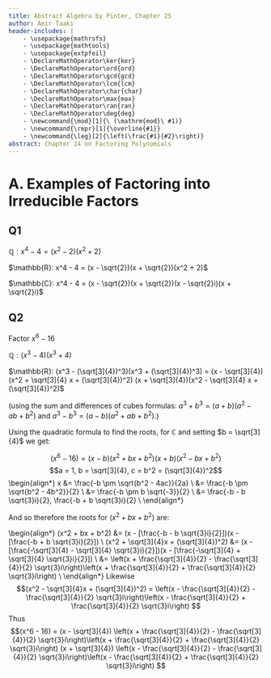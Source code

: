 ```yaml
---
title: Abstract Algebra by Pinter, Chapter 25
author: Amir Taaki
header-includes: |
    - \usepackage{mathrsfs}
    - \usepackage{mathtools}
    - \usepackage{extpfeil}
    - \DeclareMathOperator\ker{ker}
    - \DeclareMathOperator\ord{ord}
    - \DeclareMathOperator\gcd{gcd}
    - \DeclareMathOperator\lcm{lcm}
    - \DeclareMathOperator\char{char}
    - \DeclareMathOperator\max{max}
    - \DeclareMathOperator\ran{ran}
    - \DeclareMathOperator\deg{deg}
    - \newcommand{\mod}[1]{\ (\mathrm{mod}\ #1)}
    - \newcommand{\repr}[1]{\overline{#1}}
    - \newcommand{\leg}[2]{\left(\frac{#1}{#2}\right)}
abstract: Chapter 24 on Factoring Polynomials
---
```


# A. Examples of Factoring into Irreducible Factors

## Q1

$\mathbb{Q}: x^4 - 4 = (x^2 - 2)(x^2 + 2)$

$\mathbb{R}: x^4 - 4 = (x - \sqrt{2})(x + \sqrt{2})(x^2 + 2)$

$\mathbb{C}: x^4 - 4 = (x - \sqrt{2})(x + \sqrt{2})(x - \sqrt{2}i)(x + \sqrt{2}i)$

## Q2

Factor $x^6 - 16$

$\mathbb{Q}: (x^3 - 4)(x^3 + 4)$

$\mathbb{R}: (x^3 - (\sqrt[3]{4})^3)(x^3 + (\sqrt[3]{4})^3) = (x - \sqrt[3]{4})(x^2 + \sqrt[3]{4} x + (\sqrt[3]{4})^2) (x + \sqrt[3]{4})(x^2 - \sqrt[3]{4} x + (\sqrt[3]{4})^2)$

(using the sum and differences of cubes formulas: $a^3 + b^3 = (a + b)(a^2 - ab + b^2)$ and $a^3 - b^3 = (a - b)(a^2 + ab + b^2)$.)

Using the quadratic formula to find the roots, for $\mathbb{C}$ and setting $b = \sqrt[3]{4}$ we get:

$$(x^6 - 16) = (x - b)(x^2 + b x + b^2) (x + b)(x^2 - b x + b^2)$$
$$a = 1, b = \sqrt[3]{4}, c = b^2 = (\sqrt[3]{4})^2$$
\begin{align*}
x &= \frac{-b \pm \sqrt{b^2 - 4ac}}{2a} \\
  &= \frac{-b \pm \sqrt{b^2 - 4b^2}}{2} \\
  &= \frac{-b \pm b \sqrt{-3}}{2} \\
  &= \frac{-b - b \sqrt{3}i}{2}, \frac{-b + b \sqrt{3}i}{2} \\
\end{align*}

And so therefore the roots for $(x^2 + bx + b^2)$ are:

\begin{align*}
(x^2 + bx + b^2) &= (x - [\frac{-b - b \sqrt{3}i}{2}])(x - [\frac{-b + b \sqrt{3}i}{2}]) \\
(x^2 + \sqrt[3]{4}x + (\sqrt[3]{4})^2) &=  (x - [\frac{-\sqrt[3]{4} - \sqrt[3]{4} \sqrt{3}i}{2}])(x - [\frac{-\sqrt[3]{4} + \sqrt[3]{4} \sqrt{3}i}{2}]) \\
 &=  \left(x + \frac{\sqrt[3]{4}}{2} - \frac{\sqrt[3]{4}}{2} \sqrt{3}i\right)\left(x + \frac{\sqrt[3]{4}}{2} + \frac{\sqrt[3]{4}}{2} \sqrt{3}i\right) \\
\end{align*}
Likewise
$$(x^2 - \sqrt[3]{4}x + (\sqrt[3]{4})^2) =
   \left(x - \frac{\sqrt[3]{4}}{2} - \frac{\sqrt[3]{4}}{2} \sqrt{3}i\right)\left(x - \frac{\sqrt[3]{4}}{2} + \frac{\sqrt[3]{4}}{2} \sqrt{3}i\right)
$$
Thus
$$(x^6 - 16) =
   (x - \sqrt[3]{4})
   \left(x + \frac{\sqrt[3]{4}}{2} - \frac{\sqrt[3]{4}}{2} \sqrt{3}i\right)\left(x + \frac{\sqrt[3]{4}}{2} + \frac{\sqrt[3]{4}}{2} \sqrt{3}i\right)
   (x + \sqrt[3]{4})
   \left(x - \frac{\sqrt[3]{4}}{2} - \frac{\sqrt[3]{4}}{2} \sqrt{3}i\right)\left(x - \frac{\sqrt[3]{4}}{2} + \frac{\sqrt[3]{4}}{2} \sqrt{3}i\right)
   $$


